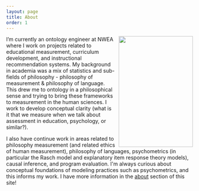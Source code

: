 ```yaml
---
layout: page
title: About
order: 1
---
```


<div style='float: right; padding-left: 10px' >
  <img src='../assets/img/headshot.jpg' width="200" height="300" />
</div>


I’m currently an ontology engineer at NWEA where I work on projects related to educational measurement, curriculum development, and instructional recommendation systems. My background in academia was a mix of statistics and sub-fields of philosophy - philosophy of measurement & philosophy of language. This drew me to ontology in a philosophical sense and trying to bring these frameworks to measurement in the human sciences. I work to develop conceptual clarity (what is it that we measure when we talk about assessment in education, psychology, or similar?). 

I also have continue work in areas related to philosophy measurement (and related ethics of human measurement), philosophy of languages, psychometrics (in particular the Rasch model and explanatory item response theory models), causal inference, and program evaluation. I'm always curious about conceptual foundations of modeling practices such as psychometrics, and this informs my work. I have more information in the [about](https://dbkatz.com/about/) section of this site!

